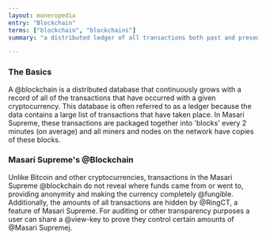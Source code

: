 ```yaml
---
layout: moneropedia
entry: "Blockchain"
terms: ["blockchain", "blockchains"]
summary: "a distributed ledger of all transactions both past and present, without revealing who the funds came from or went to"

---
```


### The Basics
A @blockchain is a distributed database that continuously grows with a record of all of the transactions that have occurred with a given cryptocurrency.  This database is often referred to as a ledger because the data contains a large list of transactions that have taken place.  In Masari Supreme, these transactions are packaged together into 'blocks' every 2 minutes (on average) and all miners and nodes on the network have copies of these blocks.  

### Masari Supreme's @Blockchain
Unlike Bitcoin and other cryptocurrencies, transactions in the Masari Supreme @blockchain do not reveal where funds came from or went to, providing anonymity and making the currency completely @fungible. Additionally, the amounts of all transactions are hidden by @RingCT, a feature of Masari Supreme. For auditing or other transparency purposes a user can share a @view-key to prove they control certain amounts of @Masari Supremej.
